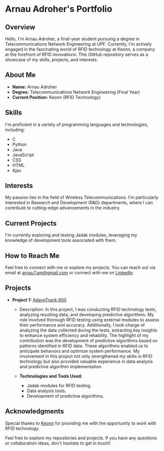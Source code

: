 # Arnau Adroher's Portfolio

## Overview

Hello, I'm Arnau Adroher, a final-year student pursuing a degree in Telecommunications Network Engineering at UPF. Currently, I'm actively engaged in the fascinating world of RFID technology at Keonn, a company at the forefront of RFID innovations. This GitHub repository serves as a showcase of my skills, projects, and interests.

## About Me

- **Name:** Arnau Adroher
- **Degree:** Telecommunications Network Engineering (Final Year)
- **Current Position:** Keonn (RFID Technology)

## Skills

I'm proficient in a variety of programming languages and technologies, including:

- C
- Python
- Java
- JavaScript
- CSS
- HTML
- Ajax

## Interests

My passion lies in the field of Wireless Telecommunications. I'm particularly interested in Research and Development (R&D) departments, where I can contribute to cutting-edge advancements in the industry.

## Current Projects

I'm currently exploring and testing Jadak modules, leveraging my knowledge of development tools associated with them.

## How to Reach Me

Feel free to connect with me or explore my projects. You can reach out via email at [arnau7.am@gmail.com](mailto:arnau7.am@gmail.com) or connect with me on [LinkedIn](https://www.linkedin.com/in/arnau-adroher-a7836529b/).

## Projects

- **Project 1:** [AdavnTrack-600](https://keonn.com/systems-product/advantrack-600/#)
  - Description: In this project, I was conducting RFID technology tests, analyzing resulting data, and developing predictive algorithms. My role involved thorough RFID testing using external modules to assess their performance and accuracy. Additionally, I took charge of analyzing the data collected during the tests, extracting key insights to enhance system efficiency and reliability. The highlight of my contribution was the development of predictive algorithms based on patterns identified in RFID data. These algorithms enabled us to anticipate behaviors and optimize system performance. My involvement in this project not only strengthened my skills in RFID technology but also provided valuable experience in data analysis and predictive algorithm implementation.

  - **Technologies and Tools Used:**
    - Jadak modules for RFID testing.
    - Data analysis tools.
    - Development of predictive algorithms.

## Acknowledgments

Special thanks to [Keonn](https://www.keonn.com/) for providing me with the opportunity to work with RFID technology.

Feel free to explore my repositories and projects. If you have any questions or collaboration ideas, don't hesitate to get in touch!


